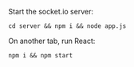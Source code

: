Start the socket.io server:
```
cd server && npm i && node app.js
```


On another tab, run React:
```
npm i && npm start
```